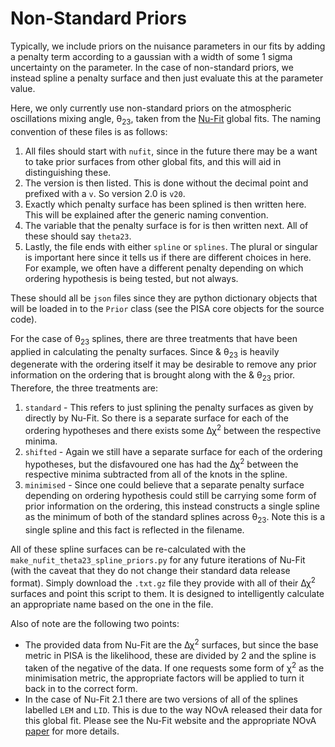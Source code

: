 # Non-Standard Priors

Typically, we include priors on the nuisance parameters in our fits by adding a penalty term according to a gaussian with a width of some 1 sigma uncertainty on the parameter. In the case of non-standard priors, we instead spline a penalty surface and then just evaluate this at the parameter value.

Here, we only currently use non-standard priors on the atmospheric oscillations mixing angle, &#952;<sub>23</sub>, taken from the [Nu-Fit](http://www.nu-fit.org/) global fits. The naming convention of these files is as follows:

1. All files should start with `nufit`, since in the future there may be a want to take prior surfaces from other global fits, and this will aid in distinguishing these.
2. The version is then listed. This is done without the decimal point and prefixed with a `v`. So version 2.0 is `v20`.
3. Exactly which penalty surface has been splined is then written here. This will be explained after the generic naming convention.
4. The variable that the penalty surface is for is then written next. All of these should say `theta23`.
5. Lastly, the file ends with either `spline` or `splines`. The plural or singular is important here since it tells us if there are different choices in here. For example, we often have a different penalty depending on which ordering hypothesis is being tested, but not always.

These should all be `json` files since they are python dictionary objects that will be loaded in to the `Prior` class (see the PISA core objects for the source code).

For the case of &#952;<sub>23</sub> splines, there are three treatments that have been applied in calculating the penalty surfaces. Since & &#952;<sub>23</sub> is heavily degenerate with the ordering itself it may be desirable to remove any prior information on the ordering that is brought along with the & &#952;<sub>23</sub> prior. Therefore, the three treatments are:

1. `standard` - This refers to just splining the penalty surfaces as given by directly by Nu-Fit. So there is a separate surface for each of the ordering hypotheses and there exists some &#916;&#967;<sup>2</sup> between the respective minima.
2. `shifted` - Again we still have a separate surface for each of the ordering hypotheses, but the disfavoured one has had the &#916;&#967;<sup>2</sup> between the respective minima subtracted from all of the knots in the spline.
3. `minimised` - Since one could believe that a separate penalty surface depending on ordering hypothesis could still be carrying some form of prior information on the ordering, this instead constructs a single spline as the minimum of both of the standard splines across &#952;<sub>23</sub>. Note this is a single spline and this fact is reflected in the filename.

All of these spline surfaces can be re-calculated with the `make_nufit_theta23_spline_priors.py` for any future iterations of Nu-Fit (with the caveat that they do not change their standard data release format). Simply download the `.txt.gz` file they provide with all of their &#916;&#967;<sup>2</sup> surfaces and point this script to them. It is designed to intelligently calculate an appropriate name based on the one in the file.

Also of note are the following two points:

* The provided data from Nu-Fit are the &#916;&#967;<sup>2</sup> surfaces, but since the base metric in PISA is the likelihood, these are divided by 2 and the spline is taken of the negative of the data. If one requests some form of &#967;<sup>2</sup> as the minimisation metric, the appropriate factors will be applied to turn it back in to the correct form.
* In the case of Nu-Fit 2.1 there are two versions of all of the splines labelled `LEM` and `LID`. This is due to the way NOvA released their data for this global fit. Please see the Nu-Fit website and the appropriate NOvA [paper](https://arxiv.org/abs/1601.05022) for more details.